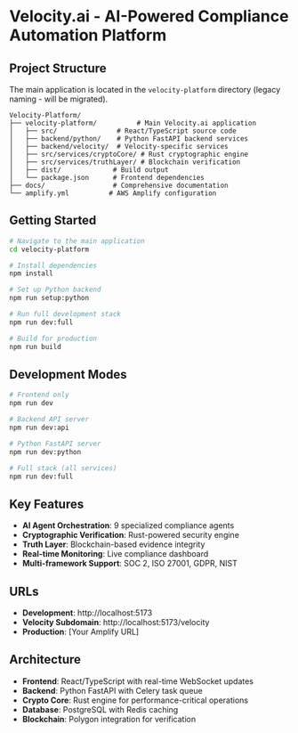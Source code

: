 # Velocity.ai - AI-Powered Compliance Automation Platform

## Project Structure

The main application is located in the `velocity-platform` directory (legacy naming - will be migrated).

```
Velocity-Platform/
├── velocity-platform/          # Main Velocity.ai application
│   ├── src/               # React/TypeScript source code
│   ├── backend/python/    # Python FastAPI backend services
│   ├── backend/velocity/  # Velocity-specific services
│   ├── src/services/cryptoCore/ # Rust cryptographic engine
│   ├── src/services/truthLayer/ # Blockchain verification
│   ├── dist/             # Build output
│   └── package.json      # Frontend dependencies
├── docs/                 # Comprehensive documentation
└── amplify.yml          # AWS Amplify configuration
```

## Getting Started

```bash
# Navigate to the main application
cd velocity-platform

# Install dependencies
npm install

# Set up Python backend
npm run setup:python

# Run full development stack
npm run dev:full

# Build for production
npm run build
```

## Development Modes

```bash
# Frontend only
npm run dev

# Backend API server
npm run dev:api

# Python FastAPI server
npm run dev:python

# Full stack (all services)
npm run dev:full
```

## Key Features

- **AI Agent Orchestration**: 9 specialized compliance agents
- **Cryptographic Verification**: Rust-powered security engine
- **Truth Layer**: Blockchain-based evidence integrity
- **Real-time Monitoring**: Live compliance dashboard
- **Multi-framework Support**: SOC 2, ISO 27001, GDPR, NIST

## URLs

- **Development**: http://localhost:5173
- **Velocity Subdomain**: http://localhost:5173/velocity
- **Production**: [Your Amplify URL]

## Architecture

- **Frontend**: React/TypeScript with real-time WebSocket updates
- **Backend**: Python FastAPI with Celery task queue
- **Crypto Core**: Rust engine for performance-critical operations
- **Database**: PostgreSQL with Redis caching
- **Blockchain**: Polygon integration for verification
